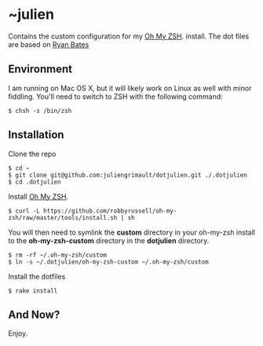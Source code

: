 # ~julien

Contains the custom configuration for my [Oh My ZSH](https://github.com/robbyrussell/oh-my-zsh). install. The dot files are based on [Ryan Bates](http://github.com/ryanb/dotfiles)

## Environment

I am running on Mac OS X, but it will likely work on Linux as well with minor fiddling. You'll need to switch to ZSH with the following command:

    $ chsh -s /bin/zsh

## Installation

Clone the repo

    $ cd ~
    $ git clone git@github.com:juliengrimault/dotjulien.git ./.dotjulien
    $ cd .dotjulien

Install [Oh My ZSH](https://github.com/robbyrussell/oh-my-zsh).

    $ curl -L https://github.com/robbyrussell/oh-my-zsh/raw/master/tools/install.sh | sh

You will then need to symlink the __custom__ directory in your oh-my-zsh install to the __oh-my-zsh-custom__ directory in the __dotjulien__ directory.

    $ rm -rf ~/.oh-my-zsh/custom
    $ ln -s ~/.dotjulien/oh-my-zsh-custom ~/.oh-my-zsh/custom

Install the dotfiles

    $ rake install

## And Now?

Enjoy.